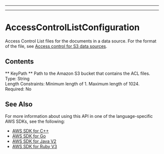 --------

--------

# AccessControlListConfiguration<a name="API_AccessControlListConfiguration"></a>

Access Control List files for the documents in a data source\. For the format of the file, see [Access control for S3 data sources](https://docs.aws.amazon.com/kendra/latest/dg/s3-acl.html)\.

## Contents<a name="API_AccessControlListConfiguration_Contents"></a>

 ** KeyPath **   <a name="Kendra-Type-AccessControlListConfiguration-KeyPath"></a>
Path to the Amazon S3 bucket that contains the ACL files\.  
Type: String  
Length Constraints: Minimum length of 1\. Maximum length of 1024\.  
Required: No

## See Also<a name="API_AccessControlListConfiguration_SeeAlso"></a>

For more information about using this API in one of the language\-specific AWS SDKs, see the following:
+  [AWS SDK for C\+\+](https://docs.aws.amazon.com/goto/SdkForCpp/kendra-2019-02-03/AccessControlListConfiguration) 
+  [AWS SDK for Go](https://docs.aws.amazon.com/goto/SdkForGoV1/kendra-2019-02-03/AccessControlListConfiguration) 
+  [AWS SDK for Java V2](https://docs.aws.amazon.com/goto/SdkForJavaV2/kendra-2019-02-03/AccessControlListConfiguration) 
+  [AWS SDK for Ruby V3](https://docs.aws.amazon.com/goto/SdkForRubyV3/kendra-2019-02-03/AccessControlListConfiguration) 